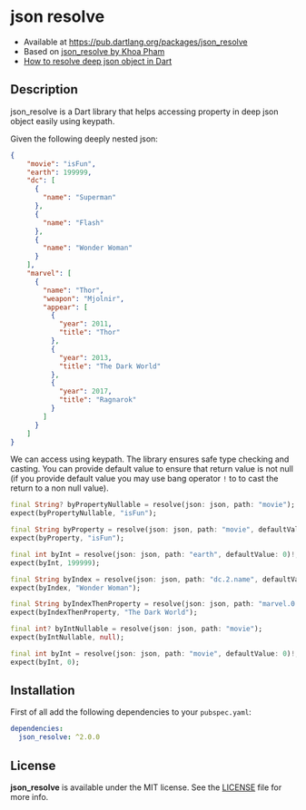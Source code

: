 # json resolve

- Available at <https://pub.dartlang.org/packages/json_resolve>
- Based on [json_resolve by Khoa Pham](https://github.com/onmyway133/json_resolve)
- [How to resolve deep json object in Dart](https://dev.to/onmyway133/how-to-resolve-deep-json-object-in-dart-5c5l)

## Description

json_resolve is a Dart library that helps accessing property in deep json object easily using keypath.

Given the following deeply nested json:

```json
{
    "movie": "isFun",
    "earth": 199999,
    "dc": [
      {
        "name": "Superman"
      },
      {
        "name": "Flash"
      },
      {
        "name": "Wonder Woman"
      }
    ],
    "marvel": [
      {
        "name": "Thor",
        "weapon": "Mjolnir",
        "appear": [
          {
            "year": 2011,
            "title": "Thor"
          },
          {
            "year": 2013,
            "title": "The Dark World"
          },
          {
            "year": 2017,
            "title": "Ragnarok"
          }
        ]
      }
    ]
}
```

We can access using keypath. The library ensures safe type checking and casting. You can provide default value to ensure that return value is not null (if you provide default value you may use bang operator `!` to to cast the return to a non null value).

```dart
final String? byPropertyNullable = resolve(json: json, path: "movie");
expect(byPropertyNullable, "isFun");

final String byProperty = resolve(json: json, path: "movie", defaultValue: "error")!;
expect(byProperty, "isFun");

final int byInt = resolve(json: json, path: "earth", defaultValue: 0)!;
expect(byInt, 199999);

final String byIndex = resolve(json: json, path: "dc.2.name", defaultValue: "error")!;
expect(byIndex, "Wonder Woman");

final String byIndexThenProperty = resolve(json: json, path: "marvel.0.appear.1.title", defaultValue: "error")!;
expect(byIndexThenProperty, "The Dark World");

final int? byIntNullable = resolve(json: json, path: "movie");
expect(byIntNullable, null);

final int byInt = resolve(json: json, path: "movie", defaultValue: 0)!;
expect(byInt, 0);
```

## Installation

First of all add the following dependencies to your `pubspec.yaml`:

```yaml
dependencies:
  json_resolve: ^2.0.0
```

## License

**json_resolve** is available under the MIT license. See the [LICENSE](https://github.com/Spooky12/json_resolve/blob/master/LICENSE) file for more info.
